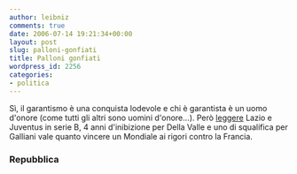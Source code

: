 ```yaml
---
author: leibniz
comments: true
date: 2006-07-14 19:21:34+00:00
layout: post
slug: palloni-gonfiati
title: Palloni gonfiati
wordpress_id: 2256
categories:
- politica
---
```


Sì, il garantismo è una conquista lodevole e chi è garantista è un uomo d'onore (come tutti gli altri sono uomini d'onore...). Però [leggere](http://www.repubblica.it/interstitial/interstitial607812.html) Lazio e Juventus in serie B, 4 anni d'inibizione per Della Valle e uno di squalifica per Galliani vale quanto vincere un Mondiale ai rigori contro la Francia.

### Repubblica
